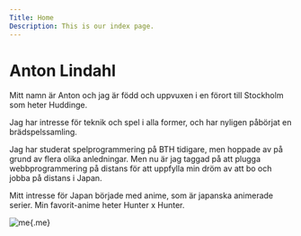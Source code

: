 ```yaml
---
Title: Home
Description: This is our index page.
---
```


Anton Lindahl
==========================

Mitt namn är Anton och jag är född och uppvuxen i en förort till Stockholm som heter Huddinge.

Jag har intresse för teknik och spel i alla former, och har nyligen påbörjat en brädspelssamling.

Jag har studerat spelprogrammering på BTH tidigare, men hoppade av på grund av flera olika anledningar. Men nu är jag taggad på att plugga webbprogrammering på distans för att uppfylla min dröm av att bo och jobba på distans i Japan.

Mitt intresse för Japan började med anime, som är japanska animerade serier. Min favorit-anime heter Hunter x Hunter.

![me](%assets_url%/img/me.jpg){.me}